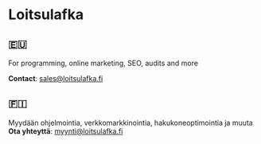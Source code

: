 # Loitsulafka

## 🇪🇺

For programming, online marketing, SEO, audits and more

**Contact**: sales@loitsulafka.fi

## 🇫🇮

Myydään ohjelmointia, verkkomarkkinointia, hakukoneoptimointia ja muuta
**Ota yhteyttä**: myynti@loitsulafka.fi
